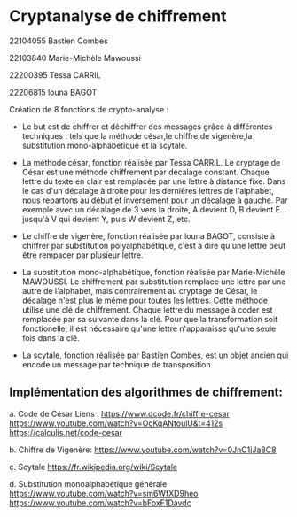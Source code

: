 # Cryptanalyse de chiffrement

22104055  Bastien Combes

22103840	Marie-Michèle	Mawoussi

22200395	Tessa	CARRIL

22206815	louna	BAGOT

Création de 8 fonctions de crypto-analyse : 

- Le but est de chiffrer et déchiffrer des messages grâce à différentes techniques : tels que la méthode césar,le chiffre de vigenère,la substitution mono-alphabétique et la scytale. 

- La méthode césar, fonction réalisée par Tessa	CARRIL. Le cryptage de César est une méthode chiffrement par décalage constant. Chaque lettre du texte en clair est remplacée par une lettre à distance fixe. Dans le cas d'un décalage à droite pour les dernières lettres de l'alphabet, nous repartons au début et inversement pour un décalage à gauche.
  Par exemple avec un décalage de 3 vers la droite, A devient D, B devient E... jusqu'à V qui devient Y, puis W devient Z, etc.

- Le chiffre de vigenère, fonction réalisée par louna	BAGOT, consiste à chiffrer par substitution polyalphabétique, c'est à dire qu'une lettre peut être rempacer par plusieur lettre. 

- La substitution mono-alphabétique, fonction réalisée par Marie-Michèle MAWOUSSI. Le chiffrement par substitution remplace une lettre par une autre de l'alphabet, mais contrairement au cryptage de César, le décalage n'est plus le même pour toutes les lettres. Cette méthode utilise une clé de chiffrement. Chaque lettre du message à coder est remplacée par sa suivante dans la clé. Pour que la transformation soit fonctionelle, il est nécessaire qu'une lettre n'apparaisse qu'une seule fois dans la clé. 

- La scytale, fonction réalisée par Bastien Combes, est un objet ancien qui encode un message par technique de transposition. 

## Implémentation des algorithmes de chiffrement:
a. Code de César
Liens :
https://www.dcode.fr/chiffre-cesar
https://www.youtube.com/watch?v=OcKqANtoulU&t=412s
https://calculis.net/code-cesar

b. Chiffre de Vigenère:
https://www.youtube.com/watch?v=0JnC1jJa8C8

c. Scytale
https://fr.wikipedia.org/wiki/Scytale

d. Substitution monoalphabétique générale
https://www.youtube.com/watch?v=sm6WfXD9heo
https://www.youtube.com/watch?v=bFoxF1Davdc


